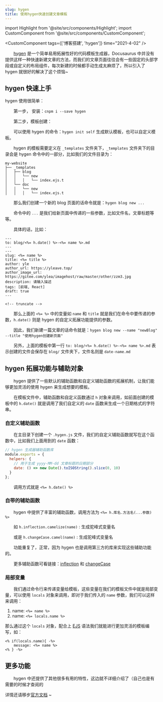 ```yaml
---
slug: hygen
title: 使用hygen快速创建文章模板
---
```


import Highlight from '@site/src/components/Highlight';
import CustomComponent from '@site/src/components/CustomComponent';

<CustomComponent tags={['博客搭建', 'hygen']} time="2021-4-02" />

&emsp;&emsp;[hygen](https://www.hygen.io/) 是一个简单易用拓展性好的代码模板生成器，Docusaurus 中并没有提供这样一种快速新建文章的方法，而我们的文章页面往往会有一些固定的头部字段或自定义的布局组件，每次新建的时候都手动生成太麻烦了，所以引入了 hygen 就很好的解决了这个烦恼~


## hygen 快速上手

hygen 使用很简单：

&emsp;&emsp;第一步， 安装：`cnpm i --save hygen`

&emsp;&emsp;第二步，模板创建：

&emsp;&emsp;可以使用 hygen 的命令：`hygen init self` 生成默认模板，也可以自定义模板。

&emsp;&emsp;hygen 的模板需要定义在 `_templates` 文件夹下，`_templates` 文件夹下的目录会是 hygen 命令中的一部分，比如我们的文件目录为：

```
my-website
├── _templates
│   ├── blog
│   │	└── new
│   │	│	└── index.ejs.t
│   └── doc
│   │	└── new
│   │	│	└── index.ejs.t
```

&emsp;&emsp;那么我们创建一个新的 blog 页面的话命令就是：`hygen blog new ...`

&emsp;&emsp;命令中的 `...` 是我们给新页面中传递的一些参数，比如文件名，文章标题等等。

&emsp;&emsp;具体的话，比如：


```ejs title="_tmplates/blog/new/index.ejs.t"
---
to: blog/<%= h.date() %>-<%= name %>.md
---
---
slug: <%= name %>
title: <%= title %>
author: yle
author_url: https://yleave.top/
author_image_url: https://gitee.com/ylea/imagehost/raw/master/other/zzm3.jpg
description: 请输入描述
tags: [前端, React]
draft: true
---

<!-- truncate -->
```

&emsp;&emsp;那么上面的 `<%= %>` 中的变量如 `name` 和 `title` 就是我们在命令中要传递的参数，`h.date()` 则是 hygen 的自定义拓展功能提供的参数。

&emsp;&emsp;因此，我们新建一篇文章的话命令就是：`hygen blog new --name "newBlog" --title "使用hygen创建新页面"`

&emsp;&emsp;另外，上面的模板中第一行 `to: blog/<%= h.date() %>-<%= name %>.md` 表示创建的文件会保存在 `blog/` 文件夹下，文件名则是 `date-name.md`
 

## hygen 拓展功能与辅助对象

&emsp;&emsp;hygen 提供了一些默认的辅助函数和自定义辅助函数的拓展机制，让我们能够更加灵活的使用 hygen 来生成想要的模板。

&emsp;&emsp;在模板文件中，辅助函数和自定义函数通过 `h` 对象来调用，如前面创建的模板中的 `h.date()` 就是调用了我们自定义的 `date` 函数来生成一个日期格式的字符串。

### 自定义辅助函数

&emsp;&emsp;在主目录下创建一个 `.hygen.js` 文件，我们的自定义辅助函数就写在这个函数中，比如我们上面用到的 `date` 函数：

```js title=".hygen.js"
// hygen 生成器辅助函数库
module.exports = {
  helpers: {
    // 用于生成 yyyy-MM-dd 文章标题的日期部分
    date: () => new Date().toISOString().slice(0, 10)
  }
};

```

&emsp;&emsp;调用方式就是 `<%= h.date() %>`



### 自带的辅助函数

&emsp;&emsp;hygen 中提供了丰富的辅助函数，调用方法为 `<%= h.库名.方法名(...参数) %>`

&emsp;&emsp;如 `h.inflection.camelize(name)` : 生成驼峰式变量名

&emsp;&emsp;或是 `h.changeCase.camel(name)` : 生成驼峰式变量名

&emsp;&emsp;功能重复了，正常，因为 hygen 也是调用第三方的库来实现这些辅助功能的。

&emsp;&emsp;更多辅助函数可看链接：[inflection](https://github.com/dreamerslab/node.inflection) 和 [changeCase](https://github.com/blakeembrey/change-case)


### 局部变量

&emsp;&emsp;我们通过命令行来传递变量给模板，这些变量在我们的模板文件中就是局部变量，可以使用 `locals` 对象来调用，即对于我们传入的 `name` 参数，我们可以这样来调用：

1. name: `<%= name %>`
2. name: `<%= locals.name %>`

那么通过这个 `locals` 对象，配合上 [EJS](https://github.com/mde/ejs) 语法我们就能进行更加灵活的模板编写，如：

```ejs
<% if(locals.name){ -%>
    message: <%= name %>
<% } -%>
```


## 更多功能

&emsp;&emsp;hygen 中还提供了其他很多有用的特性，这边就不详细介绍了（自己也是有需要的时候才查阅的

详情还请移步[官方文档](https://www.hygen.io/) ~


